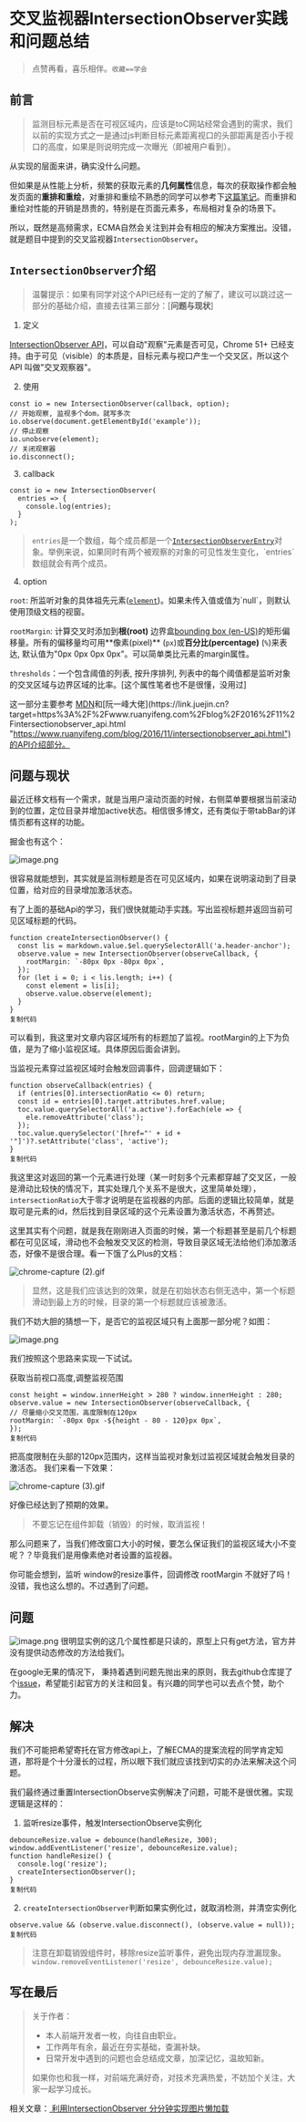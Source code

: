 # 交叉监视器IntersectionObserver实践和问题总结


> 点赞再看，喜乐相伴。`收藏==学会`

## 前言

> 监测目标元素是否在可视区域内，应该是toC网站经常会遇到的需求，我们以前的实现方式之一是通过js判断目标元素距离视口的头部距离是否小于视口的高度，如果是则说明完成一次曝光（即被用户看到）。

从实现的层面来讲，确实没什么问题。

但如果是从性能上分析，频繁的获取元素的**几何属性**信息，每次的获取操作都会触发页面的**重排和重绘**，对重排和重绘不熟悉的同学可以参考下[这篇笔记](https://link.juejin.cn?target=https%3A%2F%2Fapp.yinxiang.com%2Ffx%2F0c175b9a-e432-46c4-9b7a-d38878698791 "https://app.yinxiang.com/fx/0c175b9a-e432-46c4-9b7a-d38878698791")。而重排和重绘对性能的开销是昂贵的，特别是在页面元素多，布局相对复杂的场景下。

所以，既然是高频需求，ECMA自然会关注到并会有相应的解决方案推出。没错，就是题目中提到的交叉监视器`IntersectionObserver`。

## `IntersectionObserver`介绍

> 温馨提示：如果有同学对这个API已经有一定的了解了，建议可以跳过这一部分的基础介绍，直接去往第三部分：[**问题与现状**]

1.  定义

[IntersectionObserver API](https://link.juejin.cn?target=https%3A%2F%2Fwicg.github.io%2FIntersectionObserver%2F "https://wicg.github.io/IntersectionObserver/")，可以自动"观察"元素是否可见，Chrome 51+ 已经支持。由于可见（visible）的本质是，目标元素与视口产生一个交叉区，所以这个 API 叫做"交叉观察器"。

2. 使用

```
const io = new IntersectionObserver(callback, option);
// 开始观察, 监视多个dom，就写多次
io.observe(document.getElementById('example'));
// 停止观察
io.unobserve(element);
// 关闭观察器
io.disconnect();
```

3.  callback

```
const io = new IntersectionObserver(
  entries => {
    console.log(entries);
  }
);
```

> `entries`是一个数组，每个成员都是一个[`IntersectionObserverEntry`](https://link.juejin.cn?target=https%3A%2F%2Fdeveloper.mozilla.org%2Fen-US%2Fdocs%2FWeb%2FAPI%2FIntersectionObserverEntry "https://developer.mozilla.org/en-US/docs/Web/API/IntersectionObserverEntry")对象。举例来说，如果同时有两个被观察的对象的可见性发生变化，`entries`数组就会有两个成员。

4.  option

`root`: 所监听对象的具体祖先元素([`element`](https://link.juejin.cn?target=https%3A%2F%2Fdeveloper.mozilla.org%2Fzh-CN%2Fdocs%2FWeb%2FAPI%2FElement "https://developer.mozilla.org/zh-CN/docs/Web/API/Element"))。如果未传入值或值为`null`，则默认使用顶级文档的视窗。

`rootMargin`: 计算交叉时添加到**根(root)** 边界盒[bounding box (en-US)](https://link.juejin.cn?target=https%3A%2F%2Fdeveloper.mozilla.org%2Fen-US%2Fdocs%2FGlossary%2Fbounding_box "https://developer.mozilla.org/en-US/docs/Glossary/bounding_box")的矩形偏移量。所有的偏移量均可用**像素(pixel)** (`px`)或**百分比(percentage)** (`%`)来表达, 默认值为"0px 0px 0px 0px"。可以简单类比元素的margin属性。

`thresholds`：一个包含阈值的列表, 按升序排列, 列表中的每个阈值都是监听对象的交叉区域与边界区域的比率。[这个属性笔者也不是很懂，没用过]

这一部分主要参考 [MDN](https://link.juejin.cn?target=https%3A%2F%2Fdeveloper.mozilla.org%2Fzh-CN%2Fdocs%2FWeb%2FAPI%2FIntersectionObserver "https://developer.mozilla.org/zh-CN/docs/Web/API/IntersectionObserver")和[阮一峰大佬](https://link.juejin.cn?target=https%3A%2F%2Fwww.ruanyifeng.com%2Fblog%2F2016%2F11%2Fintersectionobserver_api.html "https://www.ruanyifeng.com/blog/2016/11/intersectionobserver_api.html")的API介绍部分。

## 问题与现状

最近迁移文档有一个需求，就是当用户滚动页面的时候，右侧菜单要根据当前滚动到的位置，定位目录并增加active状态。相信很多博文，还有类似于带tabBar的详情页都有这样的功能。

掘金也有这个：

![image.png](https://p3-juejin.byteimg.com/tos-cn-i-k3u1fbpfcp/c004e8fcba3e4e3a87568e2314711ec1~tplv-k3u1fbpfcp-zoom-1.image)

很容易就能想到，其实就是监测标题是否在可见区域内，如果在说明滚动到了目录位置，给对应的目录增加激活状态。

有了上面的基础Api的学习，我们很快就能动手实践。写出监视标题并返回当前可见区域标题的代码。

```
function createIntersectionObserver() {
  const lis = markdown.value.$el.querySelectorAll('a.header-anchor');
  observe.value = new IntersectionObserver(observeCallback, {
    rootMargin: `-80px 0px -80px 0px`,
  });
  for (let i = 0; i < lis.length; i++) {
    const element = lis[i];
    observe.value.observe(element);
  }
}
复制代码
```

可以看到，我这里对文章内容区域所有的标题加了监视。rootMargin的上下为负值，是为了缩小监视区域。具体原因后面会讲到。

当监视元素穿过监视区域时会触发回调事件，回调逻辑如下：

```
function observeCallback(entries) {
  if (entries[0].intersectionRatio <= 0) return;
  const id = entries[0].target.attributes.href.value;
  toc.value.querySelectorAll('a.active').forEach(ele => {
    ele.removeAttribute('class');
  });
  toc.value.querySelector('[href="' + id + '"]')?.setAttribute('class', 'active');
}
复制代码
```

我这里这对返回的第一个元素进行处理（某一时刻多个元素都穿越了交叉区，一般是滑动比较快的情况下，其实处理几个关系不是很大，这里简单处理），`intersectionRatio`大于零才说明是在监视器的内部。后面的逻辑比较简单，就是取可是元素的id，然后找到目录区域的这个元素设置为激活状态，不再赘述。

这里其实有个问题，就是我在刚刚进入页面的时候，第一个标题甚至是前几个标题都在可见区域，滑动也不会触发交叉区的检测，导致目录区域无法给他们添加激活态，好像不是很合理。看一下饿了么Plus的文档：

![chrome-capture (2).gif](https://p3-juejin.byteimg.com/tos-cn-i-k3u1fbpfcp/224cfeddfc94481383b164c29b935253~tplv-k3u1fbpfcp-zoom-1.image)

> 显然，这是我们应该达到的效果，就是在初始状态右侧无选中，第一个标题滑动到最上方的时候，目录的第一个标题就应该被激活。

我们不妨大胆的猜想一下，是否它的监视区域只有上面那一部分呢？如图：

![image.png](https://p3-juejin.byteimg.com/tos-cn-i-k3u1fbpfcp/7ff2a04458604795822ed2f145500b20~tplv-k3u1fbpfcp-zoom-1.image)

我们按照这个思路来实现一下试试。

获取当前视口高度,调整监视范围

```
const height = window.innerHeight > 280 ? window.innerHeight : 280;
observe.value = new IntersectionObserver(observeCallback, {
// 尽量缩小交叉范围，高度限制在120px
rootMargin: `-80px 0px -${height - 80 - 120}px 0px`,
});
复制代码
```

把高度限制在头部的120px范围内，这样当监视对象划过监视区域就会触发目录的激活态。 我们来看一下效果：

![chrome-capture (3).gif](https://p3-juejin.byteimg.com/tos-cn-i-k3u1fbpfcp/772df1341a7e43268a0bfbca434dbd8b~tplv-k3u1fbpfcp-zoom-1.image)

好像已经达到了预期的效果。

> 不要忘记在组件卸载（销毁）的时候，取消监视！

那么问题来了，当我们修改窗口大小的时候，要怎么保证我们的监视区域大小不变呢？？毕竟我们是用像素绝对者设置的监视器。

你可能会想到，监听 window的resize事件，回调修改 rootMargin 不就好了吗！没错，我也这么想的。不过遇到了问题。

## 问题

![image.png](https://p3-juejin.byteimg.com/tos-cn-i-k3u1fbpfcp/f172b05075444b9884d750978608cbcf~tplv-k3u1fbpfcp-zoom-1.image) 很明显实例的这几个属性都是只读的，原型上只有get方法，官方并没有提供动态修改的方法给我们。

在google无果的情况下， 秉持着遇到问题先抛出来的原则，我去github仓库提了个[issue](https://link.juejin.cn?target=https%3A%2F%2Fgithub.com%2Fw3c%2FIntersectionObserver%2Fissues%2F490 "https://github.com/w3c/IntersectionObserver/issues/490")，希望能引起官方的关注和回复。有兴趣的同学也可以去点个赞，助个力。

## 解决

我们不可能把希望寄托在官方修改api上，了解ECMA的提案流程的同学肯定知道，那将是个十分漫长的过程，所以眼下我们就应该找到切实的办法来解决这个问题。

我们最终通过重置IntersectionObserve实例解决了问题，可能不是很优雅。实现逻辑是这样的：

1.  监听resize事件，触发IntersectionObserve实例化

```
debounceResize.value = debounce(handleResize, 300);
window.addEventListener('resize', debounceResize.value);
function handleResize() {
  console.log('resize');
  createIntersectionObserver();
}
复制代码
```

2.  `createIntersectionObserver`判断如果实例化过，就取消检测，并清空实例化

```
observe.value && (observe.value.disconnect(), (observe.value = null));
复制代码
```

> 注意在卸载销毁组件时，移除resize监听事件，避免出现内存泄漏现象。`window.removeEventListener('resize', debounceResize.value);`

## 写在最后

> 关于作者：
>
> -   本人前端开发者一枚，向往自由职业。
> -   工作两年有余，最近在夯实基础，查漏补缺。
> -   日常开发中遇到的问题也会总结成文章，加深记忆，温故知新。
>
> 如果你也和我一样，对前端充满好奇，对技术充满热爱，不妨加个关注，大家一起学习成长。

相关文章：[ 利用IntersectionObserver 分分钟实现图片懒加载 ](/articles/IntersectionObserver实现图片懒加载实践.md)

